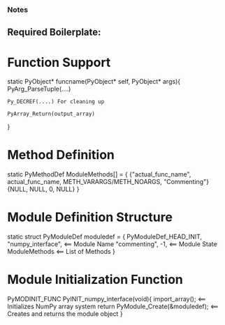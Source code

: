 ### Notes


## Required Boilerplate:

# Function Support

static PyObject* funcname(PyObject* self, PyObject* args){
	PyArg_ParseTuple(....)



	Py_DECREF(....) For cleaning up

	PyArray_Return(output_array)
}



# Method Definition


static PyMethodDef ModuleMethods[] = {
	{"actual_func_name", actual_func_name, METH_VARARGS/METH_NOARGS, "Commenting"}
	{NULL, NULL, 0, NULL}
}

# Module Definition Structure

static struct PyModuleDef moduledef = {
	PyModuleDef_HEAD_INIT,        
	"numpy_interface",    <== Module Name
	"commenting",
	-1,                <== Module State
	ModuleMethods             <== List of Methods
}

# Module Initialization Function

PyMODINIT_FUNC PyINIT_numpy_interface(void){
	import_array();                       <== Initializes NumPy array system
	return PyModule_Create(&moduledef);      <== Creates and returns the module object
}